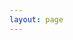 ```yaml
---
layout: page
---
```

<script setup>
import {
  VPTeamPage,
  VPTeamPageTitle,
  VPTeamMembers
} from 'vitepress/theme'

const members = [
  {
    avatar: 'https://avatars.githubusercontent.com/u/146628596?v=4',
    name: 'Ni0duann',
    title: '💻 Frontend Developer',
    links: [
      { icon: 'github', link: 'https://github.com/Ni0duann' },
    //   { icon: 'twitter', link: 'https://twitter.com/youyuxi' }
    ]
  },
  {
    avatar: 'https://avatars.githubusercontent.com/u/109895777?v=4',
    name: 'Zero1017',
    title: '🎨 Frontend Designer',
    links: [
      { icon: 'github', link: 'https://github.com/Eomnational' }
    ]
  },
  {
    avatar: 'https://avatars.githubusercontent.com/u/122375177?v=4',
    name: 'zihuv',
    title: '🛠️ Backend Developer',
    links: [
      { icon: 'github', link: 'https://github.com/zihuv' }
    ]
  },
    {
    avatar: 'https://avatars.githubusercontent.com/u/126047472?v=4',
    name: 'fzr365',
    title: '🛠️ Backend Developer',
    links: [
      { icon: 'github', link: 'https://github.com/fzr365' }
    ]
  },
      {
    avatar: 'https://avatars.githubusercontent.com/u/128409343?v=4',
    name: 'wenhuilan',
    title: '🍃 Frontend Developer',
    links: [
      { icon: 'github', link: 'https://github.com/wenhuilan' }
    ]
  }
  // 可以继续添加更多成员
]
</script>

<VPTeamPage>
  <VPTeamPageTitle>
    <template #title>
      关于EzStars团队
    </template>
    <template #lead>
      EzMonitor 由一群充满热情的在读大学生开发者构建，以下是我们的核心团队成员。
    </template>
  </VPTeamPageTitle>
  <VPTeamMembers
    :members="members"
  />
</VPTeamPage>